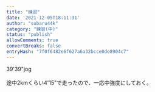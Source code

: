 ```yaml
---
title: "練習"
date: '2021-12-05T18:11:31'
author: "subaru44k"
category: "練習(中)"
status: "publish"
allowComments: true
convertBreaks: false
entryHash: "7f0f6482e6f627a6a32bcce0de8904c7"
---
```

39'39"jog<br>
<br>
途中2kmくらい4'15"で走ったので、一応中強度にしておく。

